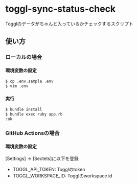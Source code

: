 # toggl-sync-status-check

Togglのデータがちゃんと入っているかチェックするスクリプト

## 使い方
### ローカルの場合
#### 環境変数の設定
```bash
$ cp .env.sample .env
$ vim .env
```

#### 実行
```bash
$ bundle install
$ bundle exec ruby app.rb
:ok
```

### GitHub Actionsの場合
#### 環境変数の設定
[Settings] -> [Sectets]に以下を登録
- TOGGL_API_TOKEN: Togglのtoken
- TOGGL_WORKSPACE_ID: Togglのworkspace id
